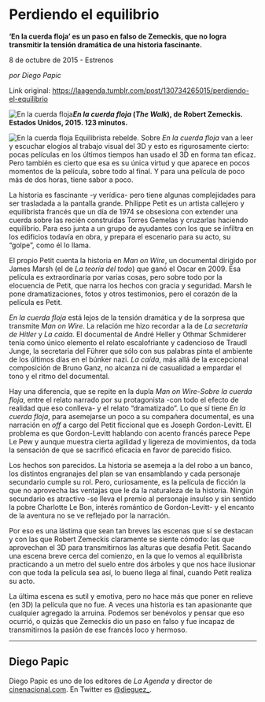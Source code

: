 # Perdiendo el equilibrio

**‘En la cuerda floja’ es un paso en falso de Zemeckis, que no logra transmitir la tensión dramática de una historia fascinante.**

8 de octubre de 2015 - Estrenos

_por Diego Papic_

Link original: https://laagenda.tumblr.com/post/130734265015/perdiendo-el-equilibrio

![En la cuerda floja](https://64.media.tumblr.com/9951c628e089c75e59d866afdb09a5c7/tumblr_inline_pk07rzZoqK1t6q87u_500.jpg)***En la cuerda floja* (*The Walk*), de Robert Zemeckis.  
 Estados Unidos, 2015. 123 minutos.**

![En la cuerda floja](https://64.media.tumblr.com/9951c628e089c75e59d866afdb09a5c7/tumblr_inline_pk07rzZoqK1t6q87u_500.jpg) Equilibrista rebelde. Sobre *En la cuerda floja* van a leer y escuchar elogios al trabajo visual del 3D y esto es rigurosamente cierto: pocas películas en los últimos tiempos han usado el 3D en forma tan eficaz. Pero también es cierto que esa es su única virtud y que aparece en pocos momentos de la película, sobre todo al final. Y para una película de poco más de dos horas, tiene sabor a poco.

La historia es fascinante -y verídica- pero tiene algunas complejidades para ser trasladada a la pantalla grande. Philippe Petit es un artista callejero y equilibrista francés que un día de 1974 se obsesiona con extender una cuerda sobre las recién construidas Torres Gemelas y cruzarlas haciendo equilibrio. Para eso junta a un grupo de ayudantes con los que se infiltra en los edificios todavía en obra, y prepara el escenario para su acto, su “golpe”, como él lo llama.

El propio Petit cuenta la historia en *Man on Wire*, un documental dirigido por James Marsh (el de *La teoría del todo*) que ganó el Oscar en 2009. Esa película es extraordinaria por varias cosas, pero sobre todo por la elocuencia de Petit, que narra los hechos con gracia y seguridad. Marsh le pone dramatizaciones, fotos y otros testimonios, pero el corazón de la película es Petit.

*En la cuerda floja* está lejos de la tensión dramática y de la sorpresa que transmite *Man on Wire*. La relación me hizo recordar a la de *La secretaria de Hitler* y *La caída*. El documental de André Heller y Othmar Schmiderer tenía como único elemento el relato escalofriante y cadencioso de Traudl Junge, la secretaria del Führer que sólo con sus palabras pinta el ambiente de los últimos días en el búnker nazi. *La caída*, más allá de la excepcional composición de Bruno Ganz, no alcanza ni de casualidad a empardar el tono y el ritmo del documental.

Hay una diferencia, que se repite en la dupla *Man on Wire*-*Sobre la cuerda floja*, entre el relato narrado por su protagonista -con todo el efecto de realidad que eso conlleva- y el relato “dramatizado”. Lo que sí tiene *En la cuerda floja*, para asemejarse un poco a su compañera documental, es una narración en *off* a cargo del Petit ficcional que es Joseph Gordon-Levitt. El problema es que Gordon-Levitt hablando con acento francés parece Pepe Le Pew y aunque muestra cierta agilidad y ligereza de movimientos, da toda la sensación de que se sacrificó eficacia en favor de parecido físico.

Los hechos son parecidos. La historia se asemeja a la del robo a un banco, los distintos engranajes del plan se van ensamblando y cada personaje secundario cumple su rol. Pero, curiosamente, es la película de ficción la que no aprovecha las ventajas que le da la naturaleza de la historia. Ningún secundario es atractivo -se lleva el premio al personaje insulso y sin sentido la pobre Charlotte Le Bon, interés romántico de Gordon-Levitt- y el encanto de la aventura no se ve reflejado por la narración.

Por eso es una lástima que sean tan breves las escenas que sí se destacan y con las que Robert Zemeckis claramente se siente cómodo: las que aprovechan el 3D para transmitirnos las alturas que desafía Petit. Sacando una escena breve cerca del comienzo, en la que lo vemos al equilibrista practicando a un metro del suelo entre dos árboles y que nos hace ilusionar con que toda la película sea así, lo bueno llega al final, cuando Petit realiza su acto.

La última escena es sutil y emotiva, pero no hace más que poner en relieve (en 3D) la película que no fue. A veces una historia es tan apasionante que cualquier agregado la arruina. Podemos ser benévolos y pensar que eso ocurrió, o quizás que Zemeckis dio un paso en falso y fue incapaz de transmitirnos la pasión de ese francés loco y hermoso.

  




---

 Diego Papic
------------

 Diego Papic es uno de los editores de *La Agenda* y director de [cinenacional.com](http://www.cinenacional.com). En Twitter es [@dieguez\_](http://www.twitter.com/dieguez_). 

